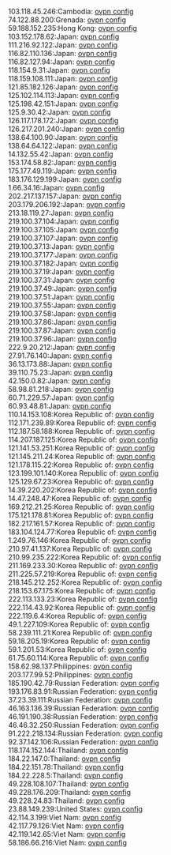 103.118.45.246:Cambodia: [ovpn config](vpn/103_118_45_246.ovpn)  
74.122.88.200:Grenada: [ovpn config](vpn/74_122_88_200.ovpn)  
59.188.152.235:Hong Kong: [ovpn config](vpn/59_188_152_235.ovpn)  
103.152.178.62:Japan: [ovpn config](vpn/103_152_178_62.ovpn)  
111.216.92.122:Japan: [ovpn config](vpn/111_216_92_122.ovpn)  
116.82.110.136:Japan: [ovpn config](vpn/116_82_110_136.ovpn)  
116.82.127.94:Japan: [ovpn config](vpn/116_82_127_94.ovpn)  
118.154.9.31:Japan: [ovpn config](vpn/118_154_9_31.ovpn)  
118.159.108.111:Japan: [ovpn config](vpn/118_159_108_111.ovpn)  
121.85.182.126:Japan: [ovpn config](vpn/121_85_182_126.ovpn)  
125.102.114.113:Japan: [ovpn config](vpn/125_102_114_113.ovpn)  
125.198.42.151:Japan: [ovpn config](vpn/125_198_42_151.ovpn)  
125.9.30.42:Japan: [ovpn config](vpn/125_9_30_42.ovpn)  
126.117.178.172:Japan: [ovpn config](vpn/126_117_178_172.ovpn)  
126.217.201.240:Japan: [ovpn config](vpn/126_217_201_240.ovpn)  
138.64.100.90:Japan: [ovpn config](vpn/138_64_100_90.ovpn)  
138.64.64.122:Japan: [ovpn config](vpn/138_64_64_122.ovpn)  
14.132.55.42:Japan: [ovpn config](vpn/14_132_55_42.ovpn)  
153.174.58.82:Japan: [ovpn config](vpn/153_174_58_82.ovpn)  
175.177.49.119:Japan: [ovpn config](vpn/175_177_49_119.ovpn)  
183.176.129.199:Japan: [ovpn config](vpn/183_176_129_199.ovpn)  
1.66.34.16:Japan: [ovpn config](vpn/1_66_34_16.ovpn)  
202.217.137.157:Japan: [ovpn config](vpn/202_217_137_157.ovpn)  
203.179.206.192:Japan: [ovpn config](vpn/203_179_206_192.ovpn)  
213.18.119.27:Japan: [ovpn config](vpn/213_18_119_27.ovpn)  
219.100.37.104:Japan: [ovpn config](vpn/219_100_37_104.ovpn)  
219.100.37.105:Japan: [ovpn config](vpn/219_100_37_105.ovpn)  
219.100.37.107:Japan: [ovpn config](vpn/219_100_37_107.ovpn)  
219.100.37.13:Japan: [ovpn config](vpn/219_100_37_13.ovpn)  
219.100.37.177:Japan: [ovpn config](vpn/219_100_37_177.ovpn)  
219.100.37.182:Japan: [ovpn config](vpn/219_100_37_182.ovpn)  
219.100.37.19:Japan: [ovpn config](vpn/219_100_37_19.ovpn)  
219.100.37.31:Japan: [ovpn config](vpn/219_100_37_31.ovpn)  
219.100.37.49:Japan: [ovpn config](vpn/219_100_37_49.ovpn)  
219.100.37.51:Japan: [ovpn config](vpn/219_100_37_51.ovpn)  
219.100.37.55:Japan: [ovpn config](vpn/219_100_37_55.ovpn)  
219.100.37.58:Japan: [ovpn config](vpn/219_100_37_58.ovpn)  
219.100.37.86:Japan: [ovpn config](vpn/219_100_37_86.ovpn)  
219.100.37.87:Japan: [ovpn config](vpn/219_100_37_87.ovpn)  
219.100.37.96:Japan: [ovpn config](vpn/219_100_37_96.ovpn)  
222.9.20.212:Japan: [ovpn config](vpn/222_9_20_212.ovpn)  
27.91.76.140:Japan: [ovpn config](vpn/27_91_76_140.ovpn)  
36.13.173.88:Japan: [ovpn config](vpn/36_13_173_88.ovpn)  
39.110.75.23:Japan: [ovpn config](vpn/39_110_75_23.ovpn)  
42.150.0.82:Japan: [ovpn config](vpn/42_150_0_82.ovpn)  
58.98.81.218:Japan: [ovpn config](vpn/58_98_81_218.ovpn)  
60.71.229.57:Japan: [ovpn config](vpn/60_71_229_57.ovpn)  
60.93.48.81:Japan: [ovpn config](vpn/60_93_48_81.ovpn)  
110.14.153.108:Korea Republic of: [ovpn config](vpn/110_14_153_108.ovpn)  
112.171.239.89:Korea Republic of: [ovpn config](vpn/112_171_239_89.ovpn)  
112.187.58.188:Korea Republic of: [ovpn config](vpn/112_187_58_188.ovpn)  
114.207.187.125:Korea Republic of: [ovpn config](vpn/114_207_187_125.ovpn)  
121.141.53.251:Korea Republic of: [ovpn config](vpn/121_141_53_251.ovpn)  
121.145.211.24:Korea Republic of: [ovpn config](vpn/121_145_211_24.ovpn)  
121.178.115.22:Korea Republic of: [ovpn config](vpn/121_178_115_22.ovpn)  
123.199.101.140:Korea Republic of: [ovpn config](vpn/123_199_101_140.ovpn)  
125.129.67.23:Korea Republic of: [ovpn config](vpn/125_129_67_23.ovpn)  
14.39.220.202:Korea Republic of: [ovpn config](vpn/14_39_220_202.ovpn)  
14.47.248.47:Korea Republic of: [ovpn config](vpn/14_47_248_47.ovpn)  
169.212.21.25:Korea Republic of: [ovpn config](vpn/169_212_21_25.ovpn)  
175.121.178.81:Korea Republic of: [ovpn config](vpn/175_121_178_81.ovpn)  
182.217.161.57:Korea Republic of: [ovpn config](vpn/182_217_161_57.ovpn)  
183.104.124.77:Korea Republic of: [ovpn config](vpn/183_104_124_77.ovpn)  
1.249.76.146:Korea Republic of: [ovpn config](vpn/1_249_76_146.ovpn)  
210.97.41.137:Korea Republic of: [ovpn config](vpn/210_97_41_137.ovpn)  
210.99.235.222:Korea Republic of: [ovpn config](vpn/210_99_235_222.ovpn)  
211.169.233.30:Korea Republic of: [ovpn config](vpn/211_169_233_30.ovpn)  
211.225.57.219:Korea Republic of: [ovpn config](vpn/211_225_57_219.ovpn)  
218.145.212.252:Korea Republic of: [ovpn config](vpn/218_145_212_252.ovpn)  
218.153.67.175:Korea Republic of: [ovpn config](vpn/218_153_67_175.ovpn)  
222.113.133.23:Korea Republic of: [ovpn config](vpn/222_113_133_23.ovpn)  
222.114.43.92:Korea Republic of: [ovpn config](vpn/222_114_43_92.ovpn)  
222.119.6.4:Korea Republic of: [ovpn config](vpn/222_119_6_4.ovpn)  
49.1.227.109:Korea Republic of: [ovpn config](vpn/49_1_227_109.ovpn)  
58.239.111.21:Korea Republic of: [ovpn config](vpn/58_239_111_21.ovpn)  
59.18.205.19:Korea Republic of: [ovpn config](vpn/59_18_205_19.ovpn)  
59.1.201.53:Korea Republic of: [ovpn config](vpn/59_1_201_53.ovpn)  
61.75.60.114:Korea Republic of: [ovpn config](vpn/61_75_60_114.ovpn)  
158.62.98.137:Philippines: [ovpn config](vpn/158_62_98_137.ovpn)  
203.177.99.52:Philippines: [ovpn config](vpn/203_177_99_52.ovpn)  
185.190.42.79:Russian Federation: [ovpn config](vpn/185_190_42_79.ovpn)  
193.176.83.91:Russian Federation: [ovpn config](vpn/193_176_83_91.ovpn)  
37.23.39.111:Russian Federation: [ovpn config](vpn/37_23_39_111.ovpn)  
46.163.136.39:Russian Federation: [ovpn config](vpn/46_163_136_39.ovpn)  
46.191.190.38:Russian Federation: [ovpn config](vpn/46_191_190_38.ovpn)  
46.46.32.250:Russian Federation: [ovpn config](vpn/46_46_32_250.ovpn)  
91.222.218.134:Russian Federation: [ovpn config](vpn/91_222_218_134.ovpn)  
92.37.142.106:Russian Federation: [ovpn config](vpn/92_37_142_106.ovpn)  
118.174.152.144:Thailand: [ovpn config](vpn/118_174_152_144.ovpn)  
184.22.147.0:Thailand: [ovpn config](vpn/184_22_147_0.ovpn)  
184.22.151.78:Thailand: [ovpn config](vpn/184_22_151_78.ovpn)  
184.22.228.5:Thailand: [ovpn config](vpn/184_22_228_5.ovpn)  
49.228.108.107:Thailand: [ovpn config](vpn/49_228_108_107.ovpn)  
49.228.176.209:Thailand: [ovpn config](vpn/49_228_176_209.ovpn)  
49.228.24.83:Thailand: [ovpn config](vpn/49_228_24_83.ovpn)  
23.88.149.239:United States: [ovpn config](vpn/23_88_149_239.ovpn)  
42.114.3.199:Viet Nam: [ovpn config](vpn/42_114_3_199.ovpn)  
42.117.79.126:Viet Nam: [ovpn config](vpn/42_117_79_126.ovpn)  
42.119.142.65:Viet Nam: [ovpn config](vpn/42_119_142_65.ovpn)  
58.186.66.216:Viet Nam: [ovpn config](vpn/58_186_66_216.ovpn)  
